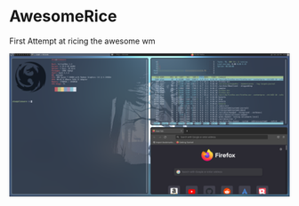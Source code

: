 # AwesomeRice
First Attempt at ricing the awesome wm

<img src="/awesomeRice.png" alt="progress so far">
